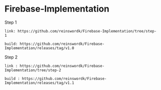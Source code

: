 # Firebase-Implementation
Step 1

    link: https://github.com/reinswordk/Firebase-Implementation/tree/step-1
  
    build: https://github.com/reinswordk/Firebase-Implementation/releases/tag/v1.0
Step 2

    link : https://github.com/reinswordk/Firebase-Implementation/tree/step-2
  
    build : https://github.com/reinswordk/Firebase-Implementation/releases/tag/v1.1
